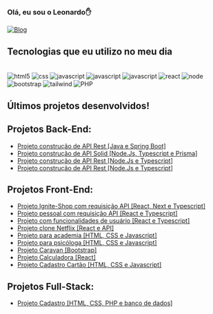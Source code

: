 ### Olá, eu sou o Leonardo✋ 
[![Blog](https://img.shields.io/badge/LinkedIn-0077B5?style=for-the-badge&logo=linkedin&logoColor=white)](https://www.linkedin.com/in/leonardo-sarquiz-hugenthobler-95178123b/)

## Tecnologias que eu utilizo no meu dia

<div style="display: inline_block"><br/>
<img align="center" alt="html5" src="https://img.shields.io/badge/HTML5-E34F26?style=for-the-badge&logo=html5&logoColor=white"/>
<img align="center" alt="css" src="https://img.shields.io/badge/CSS3-1572B6?style=for-the-badge&logo=css3&logoColor=white"/>
<img align="center" alt="javascript" src="https://img.shields.io/badge/JavaScript-F7DF1E?style=for-the-badge&logo=javascript&logoColor=black"/>
<img align="center" alt="javascript" src="https://img.shields.io/badge/Java-ED8B00?style=for-the-badge&logo=openjdk&logoColor=white"/>
<img align="center" alt="javascript" src="https://img.shields.io/badge/TypeScript-007ACC?style=for-the-badge&logo=typescript&logoColor=white"/>
<img align="center" alt="react" src="https://img.shields.io/badge/React-20232A?style=for-the-badge&logo=react&logoColor=61DAFB"/>
<img align="center" alt="node" src="https://img.shields.io/badge/Node.js-43853D?style=for-the-badge&logo=node.js&logoColor=white"/>
<img align="center" alt="bootstrap" src="https://img.shields.io/badge/Bootstrap-563D7C?style=for-the-badge&logo=bootstrap&logoColor=white"/>
<img align="center" alt="tailwind" src="https://img.shields.io/badge/Tailwind_CSS-38B2AC?style=for-the-badge&logo=tailwind-css&logoColor=white"/>
<img align="center" alt="PHP" src="https://img.shields.io/badge/PHP-777BB4?style=for-the-badge&logo=php&logoColor=white"/>
</div>

## Últimos projetos desenvolvidos!
## Projetos Back-End:
- [Projeto construção de API Rest [Java e Spring Boot]](https://github.com/leonardosarquiz/project-java)<br/>
- [Projeto construção de API Solid [Node.Js, Typescript e Prisma]](https://github.com/leonardosarquiz/api-solid-23)<br/>
- [Projeto construção de API Rest [Node.Js e Typescript]](https://github.com/leonardosarquiz/API-node)<br/>
- [Projeto construção de API Rest [Node.Js e Typescript]](https://github.com/leonardosarquiz/api-node-project)<br/>

## Projetos Front-End:
- [Projeto Ignite-Shop com requisição API [React, Next e Typescript]](https://ignite-shop-1x6e.vercel.app/?vercelToolbarCode=gVrfj9ds0dM3Miy)<br/>
- [Projeto pessoal com requisição API [React e Typescript]](https://leonardosarquiz.github.io/tech-ia/)<br/>
- [Projeto com funcionalidades de usuário [React e Typescript]](https://leonardosarquiz.github.io/user/)<br/>
- [Projeto clone Netflix [React e API]](https://leonardosarquiz.github.io/netflix-react/)<br/>
- [Projeto para academia [HTML, CSS e Javascript]](https://leonardosarquiz.github.io/academia/)<br/>
- [Projeto para psicóloga [HTML, CSS e Javascript]](https://leonardosarquiz.github.io/)<br/>
- [Projeto Caravan [Bootstrap]]( https://leonardosarquiz.github.io/caravan-bootstrap/)<br/>
- [Projeto Calculadora [React]]( https://leonardosarquiz.github.io/calcudadoraIMC/)<br/>
- [Projeto Cadastro Cartão [HTML, CSS e Javascript]](https://leonardosarquiz.github.io/Cadastro-cartao/)<br/>

## Projetos Full-Stack:
- [Projeto Cadastro [HTML, CSS, PHP e banco de dados]](https://github.com/leonardosarquiz/cadastro )<br/>





